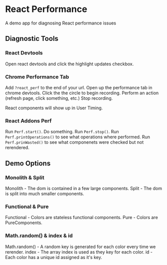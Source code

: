 React Performance
=================

A demo app for diagnosing React performance issues

## Diagnostic Tools

### React Devtools
Open react devtools and click the highlight updates checkbox.

### Chrome Performance Tab
Add `?react_perf` to the end of your url.
Open up the performance tab in chrome devtools.
Click the the circle to begin recording.
Perform an action (refresh page, click something, etc.)
Stop recording.

React components will show up in User Timing.

### React Addons Perf
Run `Perf.start()`.
Do something.
Run `Perf.stop()`.
Run `Perf.printOperations()` to see what operations where performed.
Run `Perf.prinWasted()` to see what componenets were checked but not rerendered.

## Demo Options

### Monolith & Split
Monolith - The dom is contained in a few large components.
Split - The dom is split into much smaller components.

### Functional & Pure
Functional - Colors are stateless functional components.
Pure - Colors are PureComponents.

### Math.random() & index & id
Math.random() - A random key is generated for each color every time we rerender.
index - The array index is used as they key for each color.
id - Each color has a unique id assigned as it's key.

